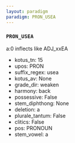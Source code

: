 ```yaml
---
layout: paradigm
paradigm: PRON_USEA
---
```

### ` PRON_USEA `

a:0 inflects like ADJ_xxEA
* kotus_tn: 15
* upos: PRON
* suffix_regex: usea
* kotus_av: None
* grade_dir: weaken
* harmony: back
* possessive: False
* stem_diphthong: None
* deletion: a
* plurale_tantum: False
* clitics: False
* pos: PRONOUN
* stem_vowel: a
